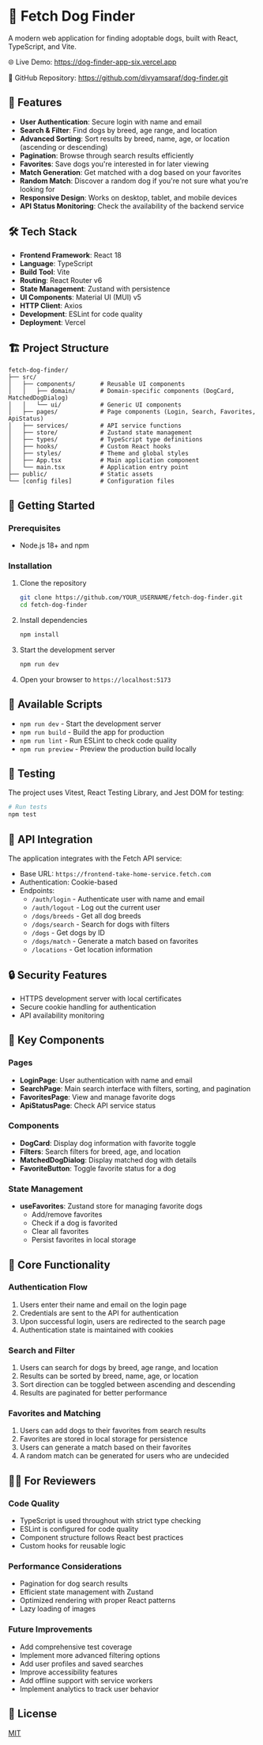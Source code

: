 
# 🐾 Fetch Dog Finder

A modern web application for finding adoptable dogs, built with React, TypeScript, and Vite.

🌐 Live Demo: https://dog-finder-app-six.vercel.app

📂 GitHub Repository: https://github.com/divyamsaraf/dog-finder.git

## 🚀 Features

- **User Authentication**: Secure login with name and email
- **Search & Filter**: Find dogs by breed, age range, and location
- **Advanced Sorting**: Sort results by breed, name, age, or location (ascending or descending)
- **Pagination**: Browse through search results efficiently
- **Favorites**: Save dogs you're interested in for later viewing
- **Match Generation**: Get matched with a dog based on your favorites
- **Random Match**: Discover a random dog if you're not sure what you're looking for
- **Responsive Design**: Works on desktop, tablet, and mobile devices
- **API Status Monitoring**: Check the availability of the backend service

## 🛠️ Tech Stack

- **Frontend Framework**: React 18
- **Language**: TypeScript
- **Build Tool**: Vite
- **Routing**: React Router v6
- **State Management**: Zustand with persistence
- **UI Components**: Material UI (MUI) v5
- **HTTP Client**: Axios
- **Development**: ESLint for code quality
- **Deployment**: Vercel

## 🏗️ Project Structure

```
fetch-dog-finder/
├── src/
│   ├── components/       # Reusable UI components
│   │   ├── domain/       # Domain-specific components (DogCard, MatchedDogDialog)
│   │   └── ui/           # Generic UI components
│   ├── pages/            # Page components (Login, Search, Favorites, ApiStatus)
│   ├── services/         # API service functions
│   ├── store/            # Zustand state management
│   ├── types/            # TypeScript type definitions
│   ├── hooks/            # Custom React hooks
│   ├── styles/           # Theme and global styles
│   ├── App.tsx           # Main application component
│   └── main.tsx          # Application entry point
├── public/               # Static assets
└── [config files]        # Configuration files
```

## 🚦 Getting Started

### Prerequisites

- Node.js 18+ and npm

### Installation

1. Clone the repository
   ```bash
   git clone https://github.com/YOUR_USERNAME/fetch-dog-finder.git
   cd fetch-dog-finder
   ```

2. Install dependencies
   ```bash
   npm install
   ```

3. Start the development server
   ```bash
   npm run dev
   ```

4. Open your browser to `https://localhost:5173`

## 🔧 Available Scripts

- `npm run dev` - Start the development server
- `npm run build` - Build the app for production
- `npm run lint` - Run ESLint to check code quality
- `npm run preview` - Preview the production build locally

## 🧪 Testing

The project uses Vitest, React Testing Library, and Jest DOM for testing:

```bash
# Run tests
npm test
```

## 📱 API Integration

The application integrates with the Fetch API service:
- Base URL: `https://frontend-take-home-service.fetch.com`
- Authentication: Cookie-based
- Endpoints:
  - `/auth/login` - Authenticate user with name and email
  - `/auth/logout` - Log out the current user
  - `/dogs/breeds` - Get all dog breeds
  - `/dogs/search` - Search for dogs with filters
  - `/dogs` - Get dogs by ID
  - `/dogs/match` - Generate a match based on favorites
  - `/locations` - Get location information

## 🔒 Security Features

- HTTPS development server with local certificates
- Secure cookie handling for authentication
- API availability monitoring

## 🧩 Key Components

### Pages
- **LoginPage**: User authentication with name and email
- **SearchPage**: Main search interface with filters, sorting, and pagination
- **FavoritesPage**: View and manage favorite dogs
- **ApiStatusPage**: Check API service status

### Components
- **DogCard**: Display dog information with favorite toggle
- **Filters**: Search filters for breed, age, and location
- **MatchedDogDialog**: Display matched dog with details
- **FavoriteButton**: Toggle favorite status for a dog

### State Management
- **useFavorites**: Zustand store for managing favorite dogs
  - Add/remove favorites
  - Check if a dog is favorited
  - Clear all favorites
  - Persist favorites in local storage

## 🌟 Core Functionality

### Authentication Flow
1. Users enter their name and email on the login page
2. Credentials are sent to the API for authentication
3. Upon successful login, users are redirected to the search page
4. Authentication state is maintained with cookies

### Search and Filter
1. Users can search for dogs by breed, age range, and location
2. Results can be sorted by breed, name, age, or location
3. Sort direction can be toggled between ascending and descending
4. Results are paginated for better performance

### Favorites and Matching
1. Users can add dogs to their favorites from search results
2. Favorites are stored in local storage for persistence
3. Users can generate a match based on their favorites
4. A random match can be generated for users who are undecided

## 👨‍💻 For Reviewers

### Code Quality
- TypeScript is used throughout with strict type checking
- ESLint is configured for code quality
- Component structure follows React best practices
- Custom hooks for reusable logic

### Performance Considerations
- Pagination for dog search results
- Efficient state management with Zustand
- Optimized rendering with proper React patterns
- Lazy loading of images

### Future Improvements
- Add comprehensive test coverage
- Implement more advanced filtering options
- Add user profiles and saved searches
- Improve accessibility features
- Add offline support with service workers
- Implement analytics to track user behavior

## 📄 License

[MIT](LICENSE)
